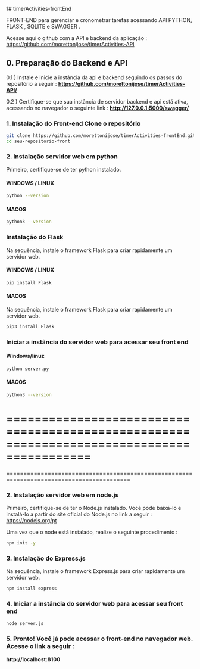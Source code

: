 1# timerActivities-frontEnd

FRONT-END  para gerenciar e cronometrar tarefas acessando API PYTHON, FLASK , SQLITE e SWAGGER .

Acesse aqui o github com a API e backend da aplicação : https://github.com/morettonijose/timerActivities-API


## 0. Preparação do Backend e API 

0.1 ) Instale e inicie a instância da api e  backend seguindo os passos do repositório a seguir : **https://github.com/morettonijose/timerActivities-API/**

0.2 ) Certifique-se que sua instância de servidor backend e api está ativa, acessando no navegador o seguinte link :  **http://127.0.0.1:5000/swagger/**



### 1. Instalação do Front-end Clone o repositório

```bash
git clone https://github.com/morettonijose/timerActivities-frontEnd.git seu-repositorio-front
cd seu-repositorio-front
```



### 2. Instalação servidor web em python
Primeiro, certifique-se de ter  python instalado. 

#### WINDOWS / LINUX
```bash
python --version
```

#### MACOS
```bash
python3 --version
```

### Instalação do Flask
Na sequência, instale o framework Flask para criar rapidamente um servidor web. 
#### WINDOWS / LINUX
```bash
pip install Flask
```
#### MACOS
Na sequência, instale o framework Flask para criar rapidamente um servidor web. 
```bash
pip3 install Flask
```


### Iniciar a instância do servidor web para acessar seu front end

#### Windows/linuz
```bash
python server.py
```

#### MACOS
```bash
python3 --version
``` 
 


==========================================================================================
==========================================================================================
==========================================================================================



### 2. Instalação servidor web em node.js

Primeiro, certifique-se de ter o Node.js instalado. Você pode baixá-lo e instalá-lo a partir do site oficial do Node.js no link a seguir : 
https://nodejs.org/pt

Uma vez que o node está instalado, realize o seguinte procedimento : 
```bash
npm init -y
```

### 3. Instalação do Express.js 
Na sequência, instale o framework Express.js para criar rapidamente um servidor web. 
```bash
npm install express
```


### 4. Iniciar a instância do servidor web para acessar seu front end
```bash
node server.js
```


### 5. Pronto! Você já pode acessar o front-end no navegador web. Acesse o link a seguir : 

**http://localhost:8100**

